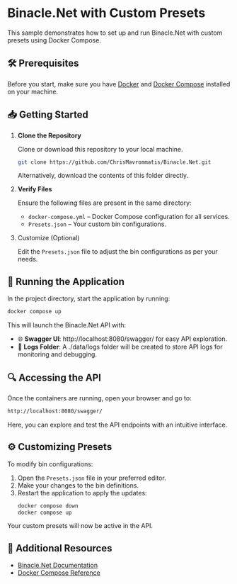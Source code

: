 ﻿# Binacle.Net with Custom Presets

This sample demonstrates how to set up and run Binacle.Net with custom presets using Docker Compose.

## 🛠️ Prerequisites
Before you start, make sure you have [Docker](https://www.docker.com) and [Docker Compose](https://docs.docker.com/compose/) installed on your machine.

## 📥 Getting Started

1. **Clone the Repository**

    Clone or download this repository to your local machine.
    ```bash
    git clone https://github.com/ChrisMavrommatis/Binacle.Net.git
    ```
    Alternatively, download the contents of this folder directly.

3. **Verify Files**
   
    Ensure the following files are present in the same directory:
    - `docker-compose.yml` – Docker Compose configuration for all services.
    - `Presets.json` – Your custom bin configurations.

4. Customize (Optional)
   
    Edit the `Presets.json` file to adjust the bin configurations as per your needs.

## 🚀 Running the Application
In the project directory, start the application by running:

```bash
docker compose up
```
This will launch the Binacle.Net API with:

- 🌐 **Swagger UI**: http://localhost:8080/swagger/ for easy API exploration.
- 📂 **Logs Folder**: A ./data/logs folder will be created to store API logs for monitoring and debugging.

## 🔍 Accessing the API
Once the containers are running, open your browser and go to:

```bash
http://localhost:8080/swagger/
```
Here, you can explore and test the API endpoints with an intuitive interface.

## ⚙️ Customizing Presets
To modify bin configurations:

1. Open the `Presets.json` file in your preferred editor.
2. Make your changes to the bin definitions.
3. Restart the application to apply the updates:
    ```bash
    docker compose down
    docker compose up
    ```
Your custom presets will now be active in the API.

## 📄 Additional Resources
- [Binacle.Net Documentation](https://github.com/ChrisMavrommatis/Binacle.Net/wiki)
- [Docker Compose Reference](https://docs.docker.com/compose/)
